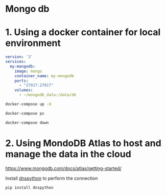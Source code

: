 # Mongo db 

# 1. Using a docker container for local environment

```yml
version: '3'
services:
  my-mongodb:
    image: mongo
    container_name: my-mongodb
    ports:
      - "27017:27017"
    volumes:
      - ~/mongodb_data:/data/db
```
```sh
docker-compose up -d
```
```sh
docker-compose ps
```
```sh
docker-compose down
```

# 2. Using MondoDB Atlas to host and manage the data in the cloud

https://www.mongodb.com/docs/atlas/getting-started/

Install [dnspython](https://pypi.org/project/dnspython/) to perform the connection

```
pip install dnspython
```